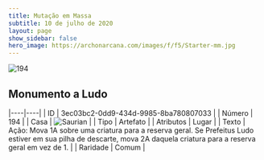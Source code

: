 ```yaml
---
title: Mutação em Massa
subtitle: 10 de julho de 2020
layout: page
show_sidebar: false
hero_image: https://archonarcana.com/images/f/f5/Starter-mm.jpg
---
```


![194](https://cdn.keyforgegame.com/media/card_front/pt/479_194_GVVH5C3X2PJV_pt.png)

## Monumento a Ludo

|----|----|
| ID | 3ec03bc2-0dd9-434d-9985-8ba780807033 |
| Número | 194 |
| Casa | ![Saurian](https://archonarcana.com/images/thumb/9/9e/Saurian_P.png/22px-Saurian_P.png "Sauro") |
| Tipo | Artefato |
| Atributos | Lugar |
| Texto | Ação: Mova 1A sobre uma criatura para a reserva geral. Se Prefeitus Ludo estiver em sua pilha de descarte, mova 2A daquela criatura para a reserva geral em vez de 1. |
| Raridade | Comum |
